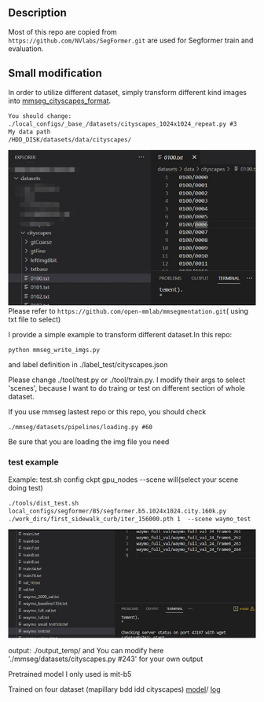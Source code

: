 ## Description
Most of this repo are copied from ```https://github.com/NVlabs/SegFormer.git``` 
are used for Segformer train and evaluation.
## Small modification
In order to utilize different dataset, simply transform different kind images into [mmseg_cityscapes_format](https://github.com/open-mmlab/mmsegmentation.git). 
```
You should change: ./local_configs/_base_/datasets/cityscapes_1024x1024_repeat.py #3 
My data path
/HDD_DISK/datasets/data/cityscapes/
```
![](./example1.jpg)
Please refer to ```https://github.com/open-mmlab/mmsegmentation.git```( using txt file to select)

I provide a simple example to transform different dataset.In this repo: 

```
python mmseg_write_imgs.py
```
and label definition in ./label_test/cityscapes.json

Please change ./tool/test.py or ./tool/train.py. I modify their args to select 'scenes', because I want to do traing or test on different section of whole dataset.

If you use mmseg lastest repo or this repo, you should check
```
./mmseg/datasets/pipelines/loading.py #60
```
Be sure that you are loading the img file you need

### test example
Example:  test.sh config ckpt gpu_nodes --scene will(select your scene doing test)


```
./tools/dist_test.sh local_configs/segformer/B5/segformer.b5.1024x1024.city.160k.py ./work_dirs/first_sidewalk_curb/iter_156000.pth 1  --scene waymo_test
```

![](./example2.jpg)

output: ./output_temp/ and You can modify here './mmseg/datasets/cityscapes.py #243' for your own output

Pretrained model I only used is mit-b5

Trained on four dataset (mapillary bdd idd cityscapes)
[model](https://drive.google.com/file/d/1upd5UJmH7ywloEyJZifY_Frs4IxkRojb/view?usp=drive_link)/
[log](https://drive.google.com/file/d/1Z8uFO_bprKqVndSfUpKu8qdPADYDp9ID/view?usp=drive_link)